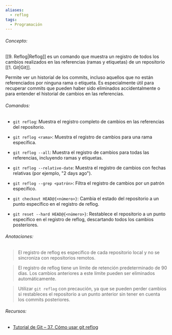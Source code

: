```yaml
---
aliases:
  - reflog
tags:
  - Programación
---
```

###### Concepto:

[[9. Reflog|Reflog]] es un comando que muestra un registro de todos los cambios realizados en las referencias (ramas y etiquetas) de un repositorio [[1. Git|Git]].

Permite ver un historial de los commits, incluso aquellos que no están referenciados por ninguna rama o etiqueta. Es especialmente útil para recuperar commits que pueden haber sido eliminados accidentalmente o para entender el historial de cambios en las referencias.

###### Comandos:

- `git reflog`: Muestra el registro completo de cambios en las referencias del repositorio.

- `git reflog <rama>`: Muestra el registro de cambios para una rama específica.

- `git reflog --all`: Muestra el registro de cambios para todas las referencias, incluyendo ramas y etiquetas.

- `git reflog --relative-date`: Muestra el registro de cambios con fechas relativas (por ejemplo, "2 days ago").

- `git reflog --grep <patrón>`: Filtra el registro de cambios por un patrón específico.

- `git checkout HEAD@{<número>}`: Cambia el estado del repositorio a un punto específico en el registro de reflog.

- `git reset --hard HEAD@{<número>}`: Restablece el repositorio a un punto específico en el registro de reflog, descartando todos los cambios posteriores.

###### Anotaciones:

> El registro de reflog es específico de cada repositorio local y no se sincroniza con repositorios remotos.

> El registro de reflog tiene un límite de retención predeterminado de 90 días. Los cambios anteriores a este límite pueden ser eliminados automáticamente.

> Utilizar `git reflog` con precaución, ya que se pueden perder cambios si restableces el repositorio a un punto anterior sin tener en cuenta los commits posteriores.

###### Recursos:

- [Tutorial de Git – 37. Cómo usar git reflog](https://youtu.be/DaphRnz2pb0?si=M12gh-DtGwnYORk_)

